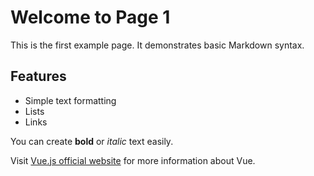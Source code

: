 # Welcome to Page 1

This is the first example page. It demonstrates basic Markdown syntax.

## Features

- Simple text formatting
- Lists
- Links

You can create **bold** or *italic* text easily.

Visit [Vue.js official website](https://vuejs.org/) for more information about Vue.
